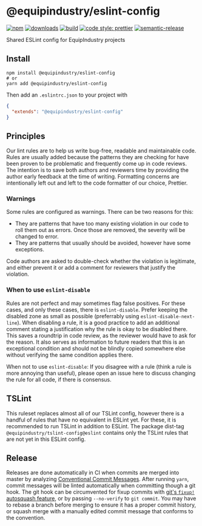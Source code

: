 # @equipindustry/eslint-config

[![npm](https://img.shields.io/npm/v/@equipindustry/eslint-config.svg)](https://www.npmjs.com/package/@equipindustry/eslint-config) [![downloads](https://img.shields.io/npm/dt/@equipindustry/eslint-config.svg)](https://www.npmjs.com/package/@equipindustry/eslint-config) [![build](https://travis-ci.org/equipindustry/eslint-config.svg?branch=master)](https://travis-ci.org/equipindustry/eslint-config) [![code style: prettier](https://img.shields.io/badge/code_style-prettier-ff69b4.svg)](https://github.com/prettier/prettier) [![semantic-release](https://img.shields.io/badge/%20%20%F0%9F%93%A6%F0%9F%9A%80-semantic--release-e10079.svg)](https://github.com/semantic-release/semantic-release)

Shared ESLint config for EquipIndustry projects

## Install

```
npm install @equipindustry/eslint-config
# or
yarn add @equipindustry/eslint-config
```

Then add an `.eslintrc.json` to your project with

```json
{
  "extends": "@equipindustry/eslint-config"
}
```

## Principles

Our lint rules are to help us write bug-free, readable and maintainable code. Rules are usually added because the patterns they are checking for have been proven to be problematic and frequently come up in code reviews. The intention is to save both authors and reviewers time by providing the author early feedback at the time of writing. Formatting concerns are intentionally left out and left to the code formatter of our choice, Prettier.

### Warnings

Some rules are configured as warnings. There can be two reasons for this:

- They are patterns that have too many existing violation in our code to roll them out as errors. Once those are removed, the severity will be changed to error.
- They are patterns that usually should be avoided, however have some exceptions.

Code authors are asked to double-check whether the violation is legitimate, and either prevent it or add a comment for reviewers that justify the violation.

### When to use `eslint-disable`

Rules are not perfect and may sometimes flag false positives. For these cases, and only these cases, there is `eslint-disable`. Prefer keeping the disabled zone as small as possible (preferrably using `eslint-disable-next-line`). When disabling a rule, it is a good practice to add an additional comment stating a justification why the rule is okay to be disabled there. This saves a roundtrip in code review, as the reviewer would have to ask for the reason. It also serves as information to future readers that this is an exceptional condition and should not be blindly copied somewhere else without verifying the same condition applies there.

When not to use `eslint-disable`: If you disagree with a rule (think a rule is more annoying than useful), please open an issue here to discuss changing the rule for all code, if there is consensus.

## TSLint

This ruleset replaces almost all of our TSLint config, however there is a handful of rules that have no equivalent in ESLint yet. For these, it is recommended to run TSLint in addition to ESLint. The package dist-tag `@equipindustry/tslint-config@eslint` contains only the TSLint rules that are not yet in this ESLint config.

## Release

Releases are done automatically in CI when commits are merged into master by analyzing [Conventional Commit Messages](https://conventionalcommits.org/). After running `yarn`, commit messages will be linted automatically when committing though a git hook. The git hook can be circumvented for fixup commits with [git's `fixup!` autosquash feature](https://fle.github.io/git-tip-keep-your-branch-clean-with-fixup-and-autosquash.html), or by passing `--no-verify` to `git commit`. You may have to rebase a branch before merging to ensure it has a proper commit history, or squash merge with a manually edited commit message that conforms to the convention.
